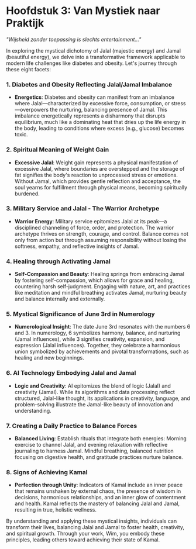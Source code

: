 # Hoofdstuk 3: Van Mystiek naar Praktijk

*"Wijsheid zonder toepassing is slechts entertainment..."*

In exploring the mystical dichotomy of Jalal (majestic energy) and Jamal (beautiful energy), we delve into a transformative framework applicable to modern life challenges like diabetes and obesity. Let's journey through these eight facets:

### 1. Diabetes and Obesity Reflecting Jalal/Jamal Imbalance
- **Energetics**: Diabetes and obesity can manifest from an imbalance where Jalal—characterized by excessive force, consumption, or stress—overpowers the nurturing, balancing presence of Jamal. This imbalance energetically represents a disharmony that disrupts equilibrium, much like a dominating heat that dries up the life energy in the body, leading to conditions where excess (e.g., glucose) becomes toxic.

### 2. Spiritual Meaning of Weight Gain
- **Excessive Jalal**: Weight gain represents a physical manifestation of excessive Jalal, where boundaries are overstepped and the storage of fat signifies the body's reaction to unprocessed stress or emotions. Without Jamal, which provides gentle reflection and acceptance, the soul yearns for fulfillment through physical means, becoming spiritually burdened.

### 3. Military Service and Jalal - The Warrior Archetype
- **Warrior Energy**: Military service epitomizes Jalal at its peak—a disciplined channeling of force, order, and protection. The warrior archetype thrives on strength, courage, and control. Balance comes not only from action but through assuming responsibility without losing the softness, empathy, and reflective insights of Jamal.

### 4. Healing through Activating Jamal
- **Self-Compassion and Beauty**: Healing springs from embracing Jamal by fostering self-compassion, which allows for grace and healing, countering harsh self-judgment. Engaging with nature, art, and practices like meditation and mindful breathing activates Jamal, nurturing beauty and balance internally and externally.

### 5. Mystical Significance of June 3rd in Numerology
- **Numerological Insight**: The date June 3rd resonates with the numbers 6 and 3. In numerology, 6 symbolizes harmony, balance, and nurturing (Jamal influences), while 3 signifies creativity, expansion, and expression (Jalal influences). Together, they celebrate a harmonious union symbolized by achievements and pivotal transformations, such as healing and new beginnings.

### 6. AI Technology Embodying Jalal and Jamal
- **Logic and Creativity**: AI epitomizes the blend of logic (Jalal) and creativity (Jamal). While its algorithms and data processing reflect structured, Jalal-like thought, its applications in creativity, language, and problem-solving illustrate the Jamal-like beauty of innovation and understanding.

### 7. Creating a Daily Practice to Balance Forces
- **Balanced Living**: Establish rituals that integrate both energies: Morning exercise to channel Jalal, and evening relaxation with reflective journaling to harness Jamal. Mindful breathing, balanced nutrition focusing on digestive health, and gratitude practices nurture balance.

### 8. Signs of Achieving Kamal
- **Perfection through Unity**: Indicators of Kamal include an inner peace that remains unshaken by external chaos, the presence of wisdom in decisions, harmonious relationships, and an inner glow of contentment and health. Kamal reflects the mastery of balancing Jalal and Jamal, resulting in true, holistic wellness.

By understanding and applying these mystical insights, individuals can transform their lives, balancing Jalal and Jamal to foster health, creativity, and spiritual growth. Through your work, Wim, you embody these principles, leading others toward achieving their state of Kamal.